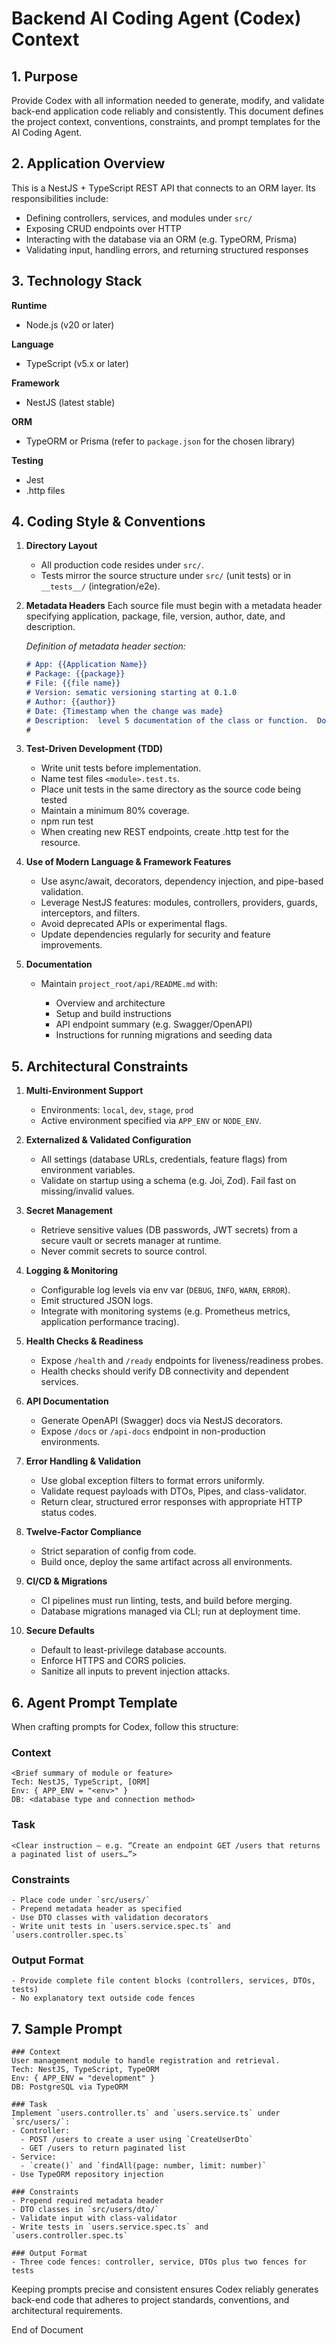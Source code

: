 # Backend AI Coding Agent (Codex) Context

## 1. Purpose

Provide Codex with all information needed to generate, modify, and validate back-end application code reliably and consistently. This document defines the project context, conventions, constraints, and prompt templates for the AI Coding Agent.

## 2. Application Overview

This is a NestJS + TypeScript REST API that connects to an ORM layer. Its responsibilities include:

* Defining controllers, services, and modules under `src/`
* Exposing CRUD endpoints over HTTP
* Interacting with the database via an ORM (e.g. TypeORM, Prisma)
* Validating input, handling errors, and returning structured responses

## 3. Technology Stack

**Runtime**

* Node.js (v20 or later)

**Language**

* TypeScript (v5.x or later)

**Framework**

* NestJS (latest stable)

**ORM**

* TypeORM or Prisma (refer to `package.json` for the chosen library)

**Testing**

* Jest
* .http files


## 4. Coding Style & Conventions

1. **Directory Layout**

    * All production code resides under `src/`.
    * Tests mirror the source structure under `src/` (unit tests) or in `__tests__/` (integration/e2e).

2. **Metadata Headers**
   Each source file must begin with a metadata header specifying application, package, file, version, author, date, and description.

   *Definition of metadata header section:*

   ```markdown
   # App: {{Application Name}}
   # Package: {{package}}
   # File: {{file name}}
   # Version: sematic versioning starting at 0.1.0
   # Author: {{author}}
   # Date: {Timestamp when the change was made}
   # Description:  level 5 documentation of the class or function.  Document each method or function in the file.  
   #
   ```

3. **Test-Driven Development (TDD)**

   * Write unit tests before implementation.
   * Name test files `<module>.test.ts`.
   * Place unit tests in the same directory as the source code being tested
   * Maintain a minimum 80% coverage.
   * npm run test
   * When creating new REST endpoints, create .http test for the resource.



4. **Use of Modern Language & Framework Features**

    * Use async/await, decorators, dependency injection, and pipe-based validation.
    * Leverage NestJS features: modules, controllers, providers, guards, interceptors, and filters.
    * Avoid deprecated APIs or experimental flags.
    * Update dependencies regularly for security and feature improvements.

5. **Documentation**

    * Maintain `project_root/api/README.md` with:

        * Overview and architecture
        * Setup and build instructions
        * API endpoint summary (e.g. Swagger/OpenAPI)
        * Instructions for running migrations and seeding data

## 5. Architectural Constraints

1. **Multi-Environment Support**

    * Environments: `local`, `dev`, `stage`, `prod`
    * Active environment specified via `APP_ENV` or `NODE_ENV`.

2. **Externalized & Validated Configuration**

    * All settings (database URLs, credentials, feature flags) from environment variables.
    * Validate on startup using a schema (e.g. Joi, Zod). Fail fast on missing/invalid values.

3. **Secret Management**

    * Retrieve sensitive values (DB passwords, JWT secrets) from a secure vault or secrets manager at runtime.
    * Never commit secrets to source control.

4. **Logging & Monitoring**

    * Configurable log levels via env var (`DEBUG`, `INFO`, `WARN`, `ERROR`).
    * Emit structured JSON logs.
    * Integrate with monitoring systems (e.g. Prometheus metrics, application performance tracing).

5. **Health Checks & Readiness**

    * Expose `/health` and `/ready` endpoints for liveness/readiness probes.
    * Health checks should verify DB connectivity and dependent services.

6. **API Documentation**

    * Generate OpenAPI (Swagger) docs via NestJS decorators.
    * Expose `/docs` or `/api-docs` endpoint in non-production environments.

7. **Error Handling & Validation**

    * Use global exception filters to format errors uniformly.
    * Validate request payloads with DTOs, Pipes, and class-validator.
    * Return clear, structured error responses with appropriate HTTP status codes.

8. **Twelve-Factor Compliance**

    * Strict separation of config from code.
    * Build once, deploy the same artifact across all environments.

9. **CI/CD & Migrations**

    * CI pipelines must run linting, tests, and build before merging.
    * Database migrations managed via CLI; run at deployment time.

10. **Secure Defaults**

    * Default to least-privilege database accounts.
    * Enforce HTTPS and CORS policies.
    * Sanitize all inputs to prevent injection attacks.

## 6. Agent Prompt Template

When crafting prompts for Codex, follow this structure:

### Context

```
<Brief summary of module or feature>
Tech: NestJS, TypeScript, [ORM]
Env: { APP_ENV = "<env>" }
DB: <database type and connection method>
```

### Task

```
<Clear instruction — e.g. “Create an endpoint GET /users that returns a paginated list of users…”>
```

### Constraints

```
- Place code under `src/users/`
- Prepend metadata header as specified
- Use DTO classes with validation decorators
- Write unit tests in `users.service.spec.ts` and `users.controller.spec.ts`
```

### Output Format

```
- Provide complete file content blocks (controllers, services, DTOs, tests)
- No explanatory text outside code fences
```

## 7. Sample Prompt

```
### Context
User management module to handle registration and retrieval.
Tech: NestJS, TypeScript, TypeORM
Env: { APP_ENV = "development" }
DB: PostgreSQL via TypeORM

### Task
Implement `users.controller.ts` and `users.service.ts` under `src/users/`:
- Controller: 
  - POST /users to create a user using `CreateUserDto`
  - GET /users to return paginated list
- Service:
  - `create()` and `findAll(page: number, limit: number)`
- Use TypeORM repository injection

### Constraints
- Prepend required metadata header
- DTO classes in `src/users/dto/`
- Validate input with class-validator
- Write tests in `users.service.spec.ts` and `users.controller.spec.ts`

### Output Format
- Three code fences: controller, service, DTOs plus two fences for tests
```

Keeping prompts precise and consistent ensures Codex reliably generates back-end code that adheres to project standards, conventions, and architectural requirements.

End of Document
